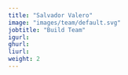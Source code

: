 ```yaml
---
title: "Salvador Valero"
image: "images/team/default.svg"
jobtitle: "Build Team"
igurl: 
ghurl: 
liurl:
weight: 2
---
```


